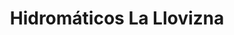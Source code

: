 ---
title: "Hidromáticos La Llovizna"
url: /ciudad-guayana/hidromaticos-la-llovizna/
shop: piezas de automóviles
---